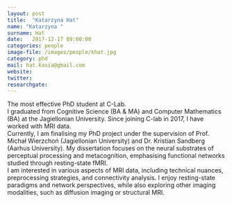 ```yaml
---
layout: post
title:  "Katarzyna Hat"
name: "Katarzyna "
surname: Hat
date:   2017-12-17 09:00:00
categories: people
image-file: /images/people/khat.jpg
category: phd
mail: hat.kasia@gmail.com
website:
twitter:
researchgate:
---
```


The most effective PhD student at C-Lab.  
I graduated from Cognitive Science (BA & MA) and Computer Mathematics (BA) at the Jagiellonian University. Since joining C-lab in 2017, I have worked with MRI data.  
Currently, I am finalising my PhD project under the supervision of Prof. Michał Wierzchoń (Jagiellonian University) and Dr. Kristian Sandberg (Aarhus University). My dissertation focuses on the neural substrates of perceptual processing and metacognition, emphasising functional networks studied through resting-state fMRI.  
I am interested in various aspects of MRI data, including technical nuances, preprocessing strategies, and connectivity analysis. I enjoy resting-state paradigms and network perspectives, while also exploring other imaging modalities, such as diffusion imaging or structural MRI.